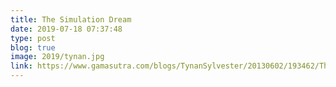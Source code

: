 ```yaml
---
title: The Simulation Dream
date: 2019-07-18 07:37:48
type: post
blog: true
image: 2019/tynan.jpg
link: https://www.gamasutra.com/blogs/TynanSylvester/20130602/193462/The_Simulation_Dream.php 
---
```






